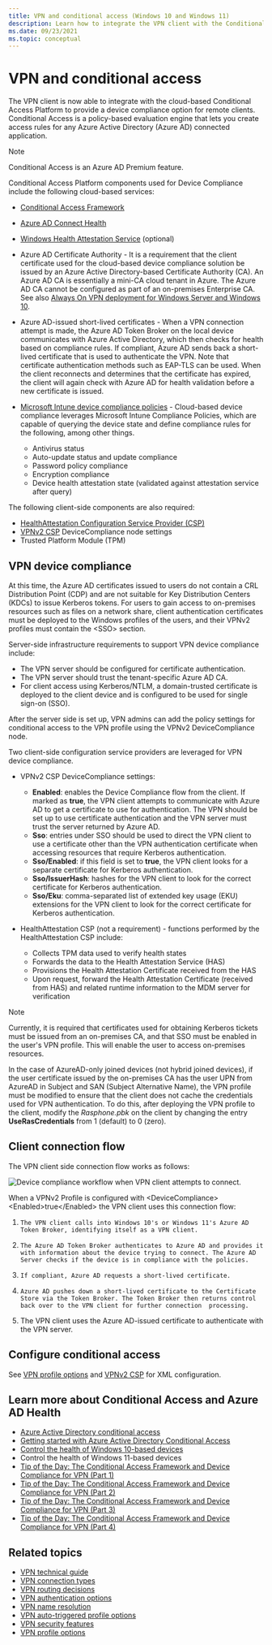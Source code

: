 ```yaml
---
title: VPN and conditional access (Windows 10 and Windows 11)
description: Learn how to integrate the VPN client with the Conditional Access Platform, so you can create access rules for Azure Active Directory (Azure AD) connected apps.
ms.date: 09/23/2021
ms.topic: conceptual
---
```


# VPN and conditional access

The VPN client is now able to integrate with the cloud-based Conditional Access Platform to provide a device compliance option for remote clients. Conditional Access is a policy-based evaluation engine that lets you create access rules for any Azure Active Directory (Azure AD) connected application.  

>[!NOTE]
>Conditional Access is an Azure AD Premium feature.

Conditional Access Platform components used for Device Compliance include the following cloud-based services:

- [Conditional Access Framework](/archive/blogs/tip_of_the_day/tip-of-the-day-the-conditional-access-framework-and-device-compliance-for-vpn)

- [Azure AD Connect Health](/azure/active-directory/connect-health/active-directory-aadconnect-health)

- [Windows Health Attestation Service](../../threat-protection/protect-high-value-assets-by-controlling-the-health-of-windows-10-based-devices.md#device-health-attestation) (optional)

- Azure AD Certificate Authority - It is a requirement that the client certificate used for the cloud-based device compliance solution be issued by an Azure Active Directory-based Certificate Authority (CA). An Azure AD CA is essentially a mini-CA cloud tenant in Azure. The Azure AD CA cannot be configured as part of an on-premises Enterprise CA. 
See also [Always On VPN deployment for Windows Server and Windows 10](/windows-server/remote/remote-access/vpn/always-on-vpn/deploy/always-on-vpn-deploy).

- Azure AD-issued short-lived certificates - When a VPN connection attempt is made, the Azure AD Token Broker on the local device communicates with Azure Active Directory, which then checks for health based on compliance rules. If compliant, Azure AD sends back a short-lived certificate that is used to authenticate the VPN. Note that certificate authentication methods such as EAP-TLS can be used. When the client reconnects and determines that the certificate has expired, the client will again check with Azure AD for health validation before a new certificate is issued.

- [Microsoft Intune device compliance policies](/mem/intune/protect/device-compliance-get-started) - Cloud-based device compliance leverages Microsoft Intune Compliance Policies, which are capable of querying the device state and define compliance rules for the following, among other things.

    - Antivirus status
    - Auto-update status and update compliance
    - Password policy compliance
    - Encryption compliance
    - Device health attestation state (validated against attestation service after query)

The following client-side components are also required:
- [HealthAttestation Configuration Service Provider (CSP)](/windows/client-management/mdm/healthattestation-csp)
- [VPNv2 CSP](/windows/client-management/mdm/vpnv2-csp) DeviceCompliance node settings
- Trusted Platform Module (TPM)

## VPN device compliance 

At this time, the Azure AD certificates issued to users do not contain a CRL Distribution Point (CDP) and are not suitable for Key Distribution Centers (KDCs) to issue Kerberos tokens. For users to gain access to on-premises resources such as files on a network share, client authentication certificates must be deployed to the Windows profiles of the users, and their VPNv2 profiles must contain the &lt;SSO&gt; section.

Server-side infrastructure requirements to support VPN device compliance include:

- The VPN server should be configured for certificate authentication.
- The VPN server should trust the tenant-specific Azure AD CA.
- For client access using Kerberos/NTLM, a domain-trusted certificate is deployed to the client device and is configured to be used for single sign-on (SSO).
   
After the server side is set up, VPN admins can add the policy settings for conditional access to the VPN profile using the VPNv2 DeviceCompliance node.

Two client-side configuration service providers are leveraged for VPN device compliance.

- VPNv2 CSP DeviceCompliance settings:

   - **Enabled**: enables the Device Compliance flow from the client. If marked as **true**, the VPN client attempts to communicate with Azure AD to get a certificate to use for authentication. The VPN should be set up to use certificate authentication and the VPN server must trust the server returned by Azure AD.
   - **Sso**: entries under SSO should be used to direct the VPN client to use a certificate other than the VPN authentication certificate when accessing resources that require Kerberos authentication.
   - **Sso/Enabled**: if this field is set to **true**, the VPN client looks for a separate certificate for Kerberos authentication.
   - **Sso/IssuerHash**: hashes for the VPN client to look for the correct certificate for Kerberos authentication.
   - **Sso/Eku**: comma-separated list of extended key usage (EKU) extensions for the VPN client to look for the correct certificate for Kerberos authentication.
   
- HealthAttestation CSP (not a requirement) - functions performed by the HealthAttestation CSP include:

   - Collects TPM data used to verify health states
   - Forwards the data to the Health Attestation Service (HAS)
   - Provisions the Health Attestation Certificate received from the HAS
   - Upon request, forward the Health Attestation Certificate (received from HAS) and related runtime information to the MDM server for verification
   
> [!NOTE]
> Currently, it is required that certificates used for obtaining Kerberos tickets must be issued from an on-premises CA, and that SSO must be enabled in the user's VPN profile. This will enable the user to access on-premises resources.
> 
> In the case of AzureAD-only joined devices (not hybrid joined devices), if the user certificate issued by the on-premises CA has the user UPN from AzureAD in Subject and SAN (Subject Alternative Name), the VPN profile must be modified to ensure that the client does not cache the credentials used for VPN authentication. To do this, after deploying the VPN profile to the client, modify the *Rasphone.pbk* on the client by changing the entry **UseRasCredentials** from 1 (default) to 0 (zero).

## Client connection flow

The VPN client side connection flow works as follows:

![Device compliance workflow when VPN client attempts to connect.](images/vpn-device-compliance.png)

When a VPNv2 Profile is configured with \<DeviceCompliance> \<Enabled>true<\/Enabled> the VPN client uses this connection flow:

1.     The VPN client calls into Windows 10's or Windows 11's Azure AD Token Broker, identifying itself as a VPN client.

2.     The Azure AD Token Broker authenticates to Azure AD and provides it with information about the device trying to connect. The Azure AD Server checks if the device is in compliance with the policies.

3.     If compliant, Azure AD requests a short-lived certificate.

4.     Azure AD pushes down a short-lived certificate to the Certificate Store via the Token Broker. The Token Broker then returns control back over to the VPN client for further connection  processing.

5. The VPN client uses the Azure AD-issued certificate to authenticate with the VPN server.

## Configure conditional access

See [VPN profile options](vpn-profile-options.md) and [VPNv2 CSP](/windows/client-management/mdm/vpnv2-csp) for XML configuration. 

## Learn more about Conditional Access and Azure AD Health

- [Azure Active Directory conditional access](/azure/active-directory/conditional-access/overview)
- [Getting started with Azure Active Directory Conditional Access](/azure/active-directory/authentication/tutorial-enable-azure-mfa)
- [Control the health of Windows 10-based devices](../../threat-protection/protect-high-value-assets-by-controlling-the-health-of-windows-10-based-devices.md)
- Control the health of Windows 11-based devices
- [Tip of the Day: The Conditional Access Framework and Device Compliance for VPN (Part 1)](/archive/blogs/tip_of_the_day/tip-of-the-day-the-conditional-access-framework-and-device-compliance-for-vpn)
- [Tip of the Day: The Conditional Access Framework and Device Compliance for VPN (Part 2)](/archive/blogs/tip_of_the_day/tip-of-the-day-the-conditional-access-framework-and-device-compliance-for-vpn-part-2)
- [Tip of the Day: The Conditional Access Framework and Device Compliance for VPN (Part 3)](/archive/blogs/tip_of_the_day/tip-of-the-day-the-conditional-access-framework-and-device-compliance-for-vpn-part-3)
- [Tip of the Day: The Conditional Access Framework and Device Compliance for VPN (Part 4)](/archive/blogs/tip_of_the_day/tip-of-the-day-the-conditional-access-framework-and-device-compliance-for-vpn-part-4)


## Related topics
- [VPN technical guide](vpn-guide.md)
- [VPN connection types](vpn-connection-type.md)
- [VPN routing decisions](vpn-routing.md)
- [VPN authentication options](vpn-authentication.md)
- [VPN name resolution](vpn-name-resolution.md)
- [VPN auto-triggered profile options](vpn-auto-trigger-profile.md)
- [VPN security features](vpn-security-features.md)
- [VPN profile options](vpn-profile-options.md)
